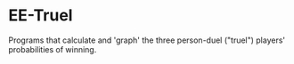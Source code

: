 # EE-Truel
Programs that calculate and 'graph' the three person-duel ("truel") players' probabilities of winning.
